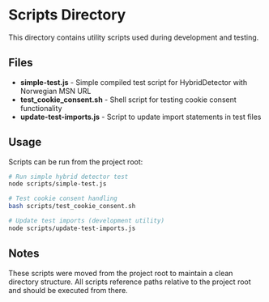 # Scripts Directory

This directory contains utility scripts used during development and testing.

## Files

- **simple-test.js** - Simple compiled test script for HybridDetector with Norwegian MSN URL
- **test_cookie_consent.sh** - Shell script for testing cookie consent functionality
- **update-test-imports.js** - Script to update import statements in test files

## Usage

Scripts can be run from the project root:

```bash
# Run simple hybrid detector test
node scripts/simple-test.js

# Test cookie consent handling
bash scripts/test_cookie_consent.sh

# Update test imports (development utility)
node scripts/update-test-imports.js
```

## Notes

These scripts were moved from the project root to maintain a clean directory structure.
All scripts reference paths relative to the project root and should be executed from there.
